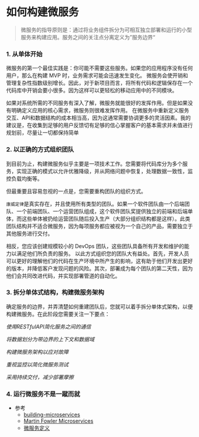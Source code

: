 # 如何构建微服务

> 微服务的指导原则是：通过将业务组件拆分为可相互独立部署和运行的小型服务来构建应用。服务之间的关注点分离定义为”服务边界“

### 1. 从单体开始

微服务的第一个最佳实践是：你可能不需要这些服务。如果您的应用程序没有任何用户，那么在构建 MVP 时，业务需求可能会迅速发生变化。
微服务会使开销和管理复杂性指数级别增长。因此，对于新项目而言，将所有代码和逻辑保存在一个代码库中开销会要小很多。因为这样可以更轻松的移动应用中的不同模块。

如果对系统所需的不同服务有深入了解，微服务就能很好的发挥作用。但是如果没有明确定义应用的核心需求，微服务则很难发挥作用。
在微服务中重新定义服务交互、API和数据结构的成本相当高，因为这通常需要协调更多的灵活因素。我的建议是，在收集到足够的用户反馈切有足够的信心掌握客户的基本需求并未值进行规划前，尽量让一切都保持简单

### 2. 以正确的方式组织团队

到目前为止，构建微服务似乎主要是一项技术工作。您需要将代码库分为多个服务，实现正确的模式以允许优雅降级，并从网络问题中恢复，处理数据一致性，监控负载均衡等。

但最重要且容易忽视的一点是，您需要重构团队的组织方式。

`康威定律`是真实存在，并且使用所有类型的团队。如果一个软件团队由一个后端团队、一个前端团队、一个运营团队组成，这个软件团队奖提供独立的前端和后端单体，而这些单体被扔给运营团队随后投入生产（大部分组织结构都是这样）。此类团队结构并不适合微服务，因为每项服务都应被视为一个自己的产品，需要独立于其他服务进行交付。

相反，您应该创建规模较小的 DevOps 团队，这些团队具备所有开发和维护的能力以满足他们所负责的服务。
以此方式组织您的团队大有益处。首先，开发人员可以更好的理解他们的代码在生产环境中所产生的影响，这有助于他们开发出更好的版本，并降低客户发现问题的风险。其次，部署成为每个团队的第二天性，因为他们会共同改进代码，并实现部署管道的自动化。

### 3. 拆分单体式结构，构建微服务架构

确定服务的边界，并弄清楚如何重建团队后，您就可以着手拆分单体式架构，以便构建微服务。在此阶段您需要关注一下要点：

*使用RESTfulAPI简化服务之间的通信*

*将数据划分为带边界的上下文和数据域*

*构建微服务架构以应对故障*

*重视监控以简化微服务测试*

*采用持续交付，减少部署摩擦*

### 4. 运行微服务不是一蹴而就


* 参考
    * [building-microservices](https://www.atlassian.com/zh/microservices/microservices-architecture/building-microservices)
    * [Martin Fowler Microservices](https://martinfowler.com/articles/microservices.html#CharacteristicsOfAMicroserviceArchitecture)
    * [微服务定义](https://www.bookstack.cn/read/learning-microservice/definition-Martin-Fowler-microservices.md)



